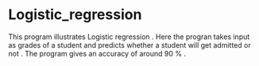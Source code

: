 # Logistic_regression
This program illustrates Logistic regression . Here the progran takes input as grades of a student and predicts whether a student 
will get admitted or not . The program gives an accuracy of around 90 % .
